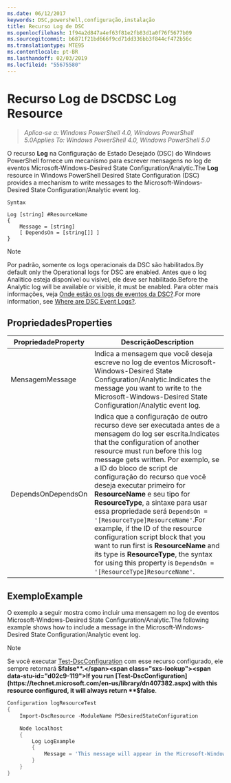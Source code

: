 ```yaml
---
ms.date: 06/12/2017
keywords: DSC,powershell,configuração,instalação
title: Recurso Log de DSC
ms.openlocfilehash: 1f94a2d847a4ef63f81e2fb83d1a0f76f5677b09
ms.sourcegitcommit: b6871f21bd666f9cd71dd336bb3f844cf472b56c
ms.translationtype: MTE95
ms.contentlocale: pt-BR
ms.lasthandoff: 02/03/2019
ms.locfileid: "55675580"
---
```

# <a name="dsc-log-resource"></a><span data-ttu-id="d02c9-103">Recurso Log de DSC</span><span class="sxs-lookup"><span data-stu-id="d02c9-103">DSC Log Resource</span></span>

> <span data-ttu-id="d02c9-104">_Aplica-se a: Windows PowerShell 4.0, Windows PowerShell 5.0_</span><span class="sxs-lookup"><span data-stu-id="d02c9-104">_Applies To: Windows PowerShell 4.0, Windows PowerShell 5.0_</span></span>

<span data-ttu-id="d02c9-105">O recurso __Log__ na Configuração de Estado Desejado (DSC) do Windows PowerShell fornece um mecanismo para escrever mensagens no log de eventos Microsoft-Windows-Desired State Configuration/Analytic.</span><span class="sxs-lookup"><span data-stu-id="d02c9-105">The __Log__ resource in Windows PowerShell Desired State Configuration (DSC) provides a mechanism to write messages to the Microsoft-Windows-Desired State Configuration/Analytic event log.</span></span>

```
Syntax

Log [string] #ResourceName
{
    Message = [string]
    [ DependsOn = [string[]] ]
}
```

> [!NOTE]
> <span data-ttu-id="d02c9-106">Por padrão, somente os logs operacionais da DSC são habilitados.</span><span class="sxs-lookup"><span data-stu-id="d02c9-106">By default only the Operational logs for DSC are enabled.</span></span> <span data-ttu-id="d02c9-107">Antes que o log Analítico esteja disponível ou visível, ele deve ser habilitado.</span><span class="sxs-lookup"><span data-stu-id="d02c9-107">Before the Analytic log will be available or visible, it must be enabled.</span></span> <span data-ttu-id="d02c9-108">Para obter mais informações, veja [Onde estão os logs de eventos da DSC?](../../../troubleshooting/troubleshooting.md#where-are-dsc-event-logs).</span><span class="sxs-lookup"><span data-stu-id="d02c9-108">For more information, see [Where are DSC Event Logs?](../../../troubleshooting/troubleshooting.md#where-are-dsc-event-logs).</span></span>

## <a name="properties"></a><span data-ttu-id="d02c9-109">Propriedades</span><span class="sxs-lookup"><span data-stu-id="d02c9-109">Properties</span></span>

| <span data-ttu-id="d02c9-110">Propriedade</span><span class="sxs-lookup"><span data-stu-id="d02c9-110">Property</span></span> | <span data-ttu-id="d02c9-111">Descrição</span><span class="sxs-lookup"><span data-stu-id="d02c9-111">Description</span></span> |
| --- | --- |
| <span data-ttu-id="d02c9-112">Mensagem</span><span class="sxs-lookup"><span data-stu-id="d02c9-112">Message</span></span>| <span data-ttu-id="d02c9-113">Indica a mensagem que você deseja escreve no log de eventos Microsoft-Windows-Desired State Configuration/Analytic.</span><span class="sxs-lookup"><span data-stu-id="d02c9-113">Indicates the message you want to write to the Microsoft-Windows-Desired State Configuration/Analytic event log.</span></span>|
| <span data-ttu-id="d02c9-114">DependsOn</span><span class="sxs-lookup"><span data-stu-id="d02c9-114">DependsOn</span></span> | <span data-ttu-id="d02c9-115">Indica que a configuração de outro recurso deve ser executada antes de a mensagem do log ser escrita.</span><span class="sxs-lookup"><span data-stu-id="d02c9-115">Indicates that the configuration of another resource must run before this log message gets written.</span></span> <span data-ttu-id="d02c9-116">Por exemplo, se a ID do bloco de script de configuração do recurso que você deseja executar primeiro for **ResourceName** e seu tipo for **ResourceType**, a sintaxe para usar essa propriedade será `DependsOn = '[ResourceType]ResourceName'`.</span><span class="sxs-lookup"><span data-stu-id="d02c9-116">For example, if the ID of the resource configuration script block that you want to run first is **ResourceName** and its type is **ResourceType**, the syntax for using this property is `DependsOn = '[ResourceType]ResourceName'`.</span></span>|

## <a name="example"></a><span data-ttu-id="d02c9-117">Exemplo</span><span class="sxs-lookup"><span data-stu-id="d02c9-117">Example</span></span>

<span data-ttu-id="d02c9-118">O exemplo a seguir mostra como incluir uma mensagem no log de eventos Microsoft-Windows-Desired State Configuration/Analytic.</span><span class="sxs-lookup"><span data-stu-id="d02c9-118">The following example shows how to include a message in the Microsoft-Windows-Desired State Configuration/Analytic event log.</span></span>

> [!NOTE]
> <span data-ttu-id="d02c9-119">Se você executar [Test-DscConfiguration](https://technet.microsoft.com/en-us/library/dn407382.aspx) com esse recurso configurado, ele sempre retornará **$false**.</span><span class="sxs-lookup"><span data-stu-id="d02c9-119">If you run [Test-DscConfiguration](https://technet.microsoft.com/en-us/library/dn407382.aspx) with this resource configured, it will always return **$false**.</span></span>

```powershell
Configuration logResourceTest
{
    Import-DscResource -ModuleName PSDesiredStateConfiguration

    Node localhost
    {
        Log LogExample
        {
            Message = 'This message will appear in the Microsoft-Windows-Desired State Configuration/Analytic event log.'
        }
    }
}
```
